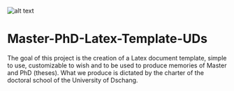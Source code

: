 ![alt text](https://user-images.githubusercontent.com/25329915/45924237-dcc41080-bef2-11e8-838a-b641138bf40b.png)

# Master-PhD-Latex-Template-UDs
The goal of this project is the creation of a Latex document template, simple to use, customizable to wish and to be used to produce memories of Master and PhD (theses). What we produce is dictated by the charter of the doctoral school of the University of Dschang.

